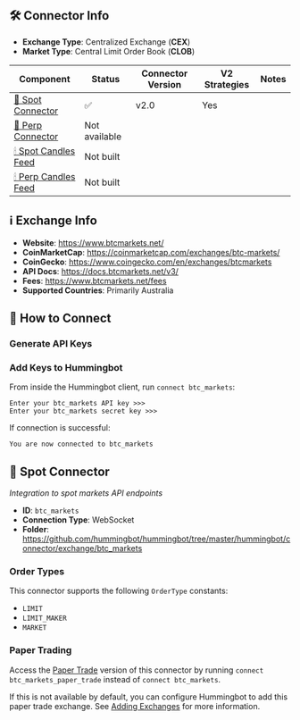 ## 🛠 Connector Info

- **Exchange Type**: Centralized Exchange (**CEX**)
- **Market Type**: Central Limit Order Book (**CLOB**)

| Component | Status | Connector Version | V2 Strategies | Notes | 
| --------- | ------ | ----------------- |  ------------ | ----- |
| [🔀 Spot Connector](#spot-connector) | ✅ | v2.0 | Yes | |
| [🔀 Perp Connector](#perp-connector) | Not available |
| [🕯 Spot Candles Feed](#spot-candles-feed) | Not built  | 
| [🕯 Perp Candles Feed](#perp-candles-feed) | Not built  | 

## ℹ️ Exchange Info

- **Website**: <https://www.btcmarkets.net/>
- **CoinMarketCap**: <https://coinmarketcap.com/exchanges/btc-markets/>
- **CoinGecko**: <https://www.coingecko.com/en/exchanges/btcmarkets>
- **API Docs**: <https://docs.btcmarkets.net/v3/>
- **Fees**: <https://www.btcmarkets.net/fees>
- **Supported Countries**: Primarily Australia

## 🔑 How to Connect

### Generate API Keys


### Add Keys to Hummingbot

From inside the Hummingbot client, run `connect btc_markets`:

```
Enter your btc_markets API key >>>
Enter your btc_markets secret key >>>
```

If connection is successful:

```
You are now connected to btc_markets
```

## 🔀 Spot Connector
*Integration to spot markets API endpoints*

- **ID**: `btc_markets`
- **Connection Type**: WebSocket
- **Folder**: <https://github.com/hummingbot/hummingbot/tree/master/hummingbot/connector/exchange/btc_markets>

### Order Types

This connector supports the following `OrderType` constants:

- `LIMIT`
- `LIMIT_MAKER`
- `MARKET`

### Paper Trading

Access the [Paper Trade](/global-configs/paper-trade/) version of this connector by running `connect btc_markets_paper_trade` instead of `connect btc_markets`.

If this is not available by default, you can configure Hummingbot to add this paper trade exchange. See [Adding Exchanges](/global-configs/paper-trade/#adding-exchanges) for more information.
